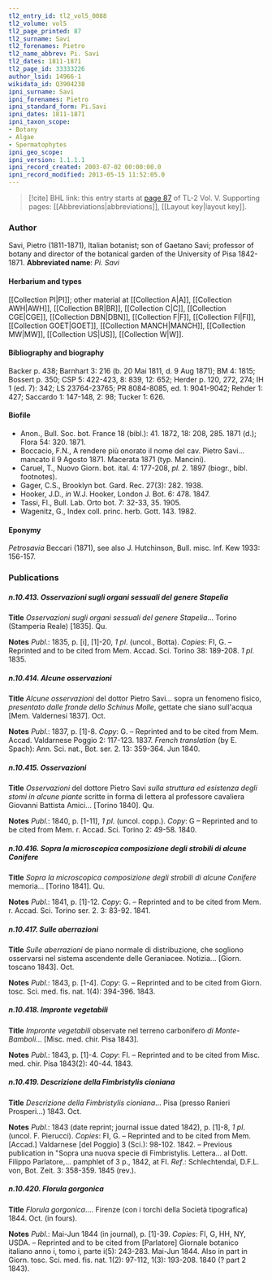 ```yaml
---
tl2_entry_id: tl2_vol5_0088
tl2_volume: vol5
tl2_page_printed: 87
tl2_surname: Savi
tl2_forenames: Pietro
tl2_name_abbrev: Pi. Savi
tl2_dates: 1811-1871
tl2_page_id: 33333226
author_lsid: 14966-1
wikidata_id: Q3904238
ipni_surname: Savi
ipni_forenames: Pietro
ipni_standard_form: Pi.Savi
ipni_dates: 1811-1871
ipni_taxon_scope: 
- Botany
- Algae
- Spermatophytes
ipni_geo_scope: 
ipni_version: 1.1.1.1
ipni_record_created: 2003-07-02 00:00:00.0
ipni_record_modified: 2013-05-15 11:52:05.0
---
```



> [!cite] BHL link: this entry starts at [page 87](https://www.biodiversitylibrary.org/page/33333226) of TL-2 Vol. V.
> Supporting pages: [[Abbreviations|abbreviations]], [[Layout key|layout key]].

### Author

Savi, Pietro (1811-1871), Italian botanist; son of Gaetano Savi; professor of botany and director of the botanical garden of the University of Pisa 1842-1871. 
**Abbreviated name**: *Pi. Savi*

#### Herbarium and types

[[Collection PI|PI]]; other material at [[Collection A|A]], [[Collection AWH|AWH]], [[Collection BR|BR]], [[Collection C|C]], [[Collection CGE|CGE]], [[Collection DBN|DBN]], [[Collection F|F]], [[Collection FI|FI]], [[Collection GOET|GOET]], [[Collection MANCH|MANCH]], [[Collection MW|MW]], [[Collection US|US]], [[Collection W|W]].

#### Bibliography and biography

Backer p. 438; Barnhart 3: 216 (b. 20 Mai 1811, d. 9 Aug 1871); BM 4: 1815; Bossert p. 350; CSP 5: 422-423, 8: 839, 12: 652; Herder p. 120, 272, 274; IH 1 (ed. 7): 342; LS 23764-23765; PR 8084-8085, ed. 1: 9041-9042; Rehder 1: 427; Saccardo 1: 147-148, 2: 98; Tucker 1: 626.

#### Biofile

- Anon., Bull. Soc. bot. France 18 (bibl.): 41. 1872, 18: 208, 285. 1871 (d.); Flora 54: 320. 1871.
- Boccacio, F.N., A rendere più onorato il nome del cav. Pietro Savi... mancato il 9 Agosto 1871. Macerata 1871 (typ. Mancini).
- Caruel, T., Nuovo Giorn. bot. ital. 4: 177-208, *pl. 2.* 1897 (biogr., bibl. footnotes).
- Gager, C.S., Brooklyn bot. Gard. Rec. 27(3): 282. 1938.
- Hooker, J.D., *in* W.J. Hooker, London J. Bot. 6: 478. 1847.
- Tassi, Fl., Bull. Lab. Orto bot. 7: 32-33, 35. 1905.
- Wagenitz, G., Index coll. princ. herb. Gott. 143. 1982.

#### Eponymy

*Petrosavia* Beccari (1871), see also J. Hutchinson, Bull. misc. Inf. Kew 1933: 156-157.

### Publications

##### n.10.413. Osservazioni sugli organi sessuali del genere Stapelia

**Title**
*Osservazioni sugli organi sessuali del genere Stapelia*... Torino (Stamperia Reale) \[1835\]. Qu.

**Notes**
*Publ*.: 1835, p. \[i\], \[1\]-20, *1 pl*. (uncol., Botta). *Copies*: FI, G. – Reprinted and to be cited from Mem. Accad. Sci. Torino 38: 189-208. *1 pl*. 1835.

##### n.10.414. Alcune osservazioni

**Title**
*Alcune osservazioni* del dottor Pietro Savi... sopra un fenomeno fisico, *presentato dalle fronde dello Schinus Molle*, gettate che siano sull'acqua \[Mem. Valdernesi 1837\]. Oct.

**Notes**
*Publ*.: 1837, p. \[1\]-8. *Copy*: G. – Reprinted and to be cited from Mem. Accad. Valdarnese Poggio 2: 117-123. 1837.
*French translation* (by E. Spach): Ann. Sci. nat., Bot. ser. 2. 13: 359-364. Jun 1840.

##### n.10.415. Osservazioni

**Title**
*Osservazioni* del dottore Pietro Savi *sulla struttura ed esistenza degli stomi in alcune piante* scritte in forma di lettera al professore cavaliera Giovanni Battista Amici... \[Torino 1840\]. Qu.

**Notes**
*Publ*.: 1840, p. \[1-11\], *1 pl*. (uncol. copp.). *Copy*: G – Reprinted and to be cited from Mem. r. Accad. Sci. Torino 2: 49-58. 1840.

##### n.10.416. Sopra la microscopica composizione degli strobili di alcune Conifere

**Title**
*Sopra la microscopica composizione degli strobili di alcune Conifere* memoria... \[Torino 1841\]. Qu.

**Notes**
*Publ*.: 1841, p. \[1\]-12. *Copy*: G. – Reprinted and to be cited from Mem. r. Accad. Sci. Torino ser. 2. 3: 83-92. 1841.

##### n.10.417. Sulle aberrazioni

**Title**
*Sulle aberrazioni* de piano normale di distribuzione, che sogliono osservarsi nel sistema ascendente delle Geraniacee. Notizia... \[Giorn. toscano 1843\]. Oct.

**Notes**
*Publ*.: 1843, p. \[1-4\]. *Copy*: G. – Reprinted and to be cited from Giorn. tosc. Sci. med. fis. nat. 1(4): 394-396. 1843.

##### n.10.418. Impronte vegetabili

**Title**
*Impronte vegetabili* observate nel terreno carbonifero *di Monte-Bamboli*... \[Misc. med. chir. Pisa 1843\].

**Notes**
*Publ*.: 1843, p. \[1\]-4. *Copy*: FI. – Reprinted and to be cited from Misc. med. chir. Pisa 1843(2): 40-44. 1843.

##### n.10.419. Descrizione della Fimbristylis cioniana

**Title**
*Descrizione della Fimbristylis cioniana*... Pisa (presso Ranieri Prosperi...) 1843. Oct.

**Notes**
*Publ*.: 1843 (date reprint; journal issue dated 1842), p. \[1\]-8, *1 pl*. (uncol. F. Pierucci).
*Copies*: FI, G. – Reprinted and to be cited from Mem. \[Accad.\] Valdarnese \[del Poggio\] 3 (Sci.): 98-102. 1842. – Previous publication in "Sopra una nuova specie di Fimbristylis. Lettera... al Dott. Filippo Parlatore,... pamphlet of 3 p., 1842, at FI.
*Ref*.: Schlechtendal, D.F.L. von, Bot. Zeit. 3: 358-359. 1845 (rev.).

##### n.10.420. Florula gorgonica

**Title**
*Florula gorgonica*.... Firenze (con i torchi della Società tipografica) 1844. Oct. (in fours).

**Notes**
*Publ*.: Mai-Jun 1844 (in journal), p. \[1\]-39. *Copies*: FI, G, HH, NY, USDA. – Reprinted and to be cited from \[Parlatore\] Giornale botanico italiano anno i, tomo i, parte i(5): 243-283. Mai-Jun 1844. Also in part in Giorn. tosc. Sci. med. fis. nat. 1(2): 97-112, 1(3): 193-208. 1840 (? part 2 1843).

